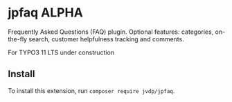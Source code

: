 # jpfaq ALPHA
Frequently Asked Questions (FAQ) plugin. Optional features: categories, on-the-fly search, customer helpfulness tracking and comments.

For TYPO3 11 LTS under construction

## Install

To install this extension, run `composer require jvdp/jpfaq`.
